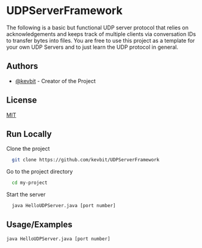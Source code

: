 
# UDPServerFramework

The following is a basic but functional UDP server protocol that relies on acknowledgements and keeps track of multiple clients via conversation IDs to transfer bytes into files. You are free to use this project as a template for your own UDP Servers and to just learn the UDP protocol in general.


## Authors

- [@kevbit](https://www.github.com/kevbit) - Creator of the Project




## License

[MIT](https://choosealicense.com/licenses/mit/)


## Run Locally

Clone the project

```bash
  git clone https://github.com/kevbit/UDPServerFramework
```

Go to the project directory

```bash
  cd my-project
```

Start the server

```bash
  java HelloUDPServer.java [port number]
```




## Usage/Examples

```bash
java HelloUDPServer.java [port number]
```

